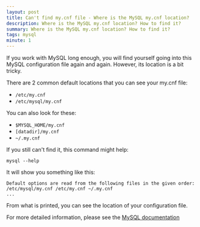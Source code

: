 ```yaml
---
layout: post
title: Can't find my.cnf file - Where is the MySQL my.cnf location?
description: Where is the MySQL my.cnf location? How to find it?
summary: Where is the MySQL my.cnf location? How to find it?
tags: mysql
minute: 1
---
```


If you work with MySQL long enough, you will find yourself going into this MySQL configuration file again and again. However, its location is a bit tricky.

There are 2 common default locations that you can see your my.cnf file:

* `/etc/my.cnf`
* `/etc/mysql/my.cnf`

You can also look for these:

* `$MYSQL_HOME/my.cnf`
* `[datadir]/my.cnf`
* `~/.my.cnf`

If you still can't find it, this command might help:

```
mysql --help
```

It will show you something like this:

```
Default options are read from the following files in the given order: /etc/mysql/my.cnf /etc/my.cnf ~/.my.cnf
...
```

From what is printed, you can see the location of your configuration file.

For more detailed information, please see the [MySQL documentation](https://dev.mysql.com/doc/refman/8.0/en/option-files.html)
